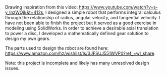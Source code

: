 Drawing inspiration from this video: https://www.youtube.com/watch?v=s-y_lnzWQjk&t=412s, I designed a simple robot that performs integral calculus through the relationship of radius, angular velocity, and tangential velocity. I have not been able to finish the project but it served as a good exercise in modeling using SolidWorks. In order to achieve a desirable axial translation to power a disc, I developed a mathematically defined gear solution to design my own gears. 

The parts used to design the robot are found here: https://www.amazon.com/hz/wishlist/ls/3JFSUJ551WVP0?ref_=wl_share.

Note: this project is incomplete and likely has many unresolved design issues.
